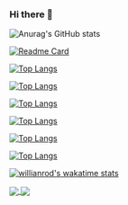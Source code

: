 ### Hi there 👋

<!--
**hntdienit/hntdienit** is a ✨ _special_ ✨ repository because its `README.md` (this file) appears on your GitHub profile.

Here are some ideas to get you started:

- 🔭 I’m currently working on ...
- 🌱 I’m currently learning ...
- 👯 I’m looking to collaborate on ...
- 🤔 I’m looking for help with ...
- 💬 Ask me about ...
- 📫 How to reach me: ...
- 😄 Pronouns: ...
- ⚡ Fun fact: ...
-->



![Anurag's GitHub stats](https://github-readme-stats.vercel.app/api?username=hntdienit&show_icons=true&theme=radical)

[![Readme Card](https://github-readme-stats.vercel.app/api/pin/?username=hntdienit&repo=github-readme-stats)](https://github.com/hntdienit/hntdienit)

[![Top Langs](https://github-readme-stats.vercel.app/api/top-langs/?username=hntdienit)](https://github.com/hntdienit/hntdienit)

[![Top Langs](https://github-readme-stats.vercel.app/api/top-langs/?username=hntdienit&exclude_repo=github-readme-stats,anuraghazra.github.io)](https://github.com/hntdienit/hntdienit)

[![Top Langs](https://github-readme-stats.vercel.app/api/top-langs/?username=hntdienit&hide=javascript,html)](https://github.com/hntdienit/hntdienit)

[![Top Langs](https://github-readme-stats.vercel.app/api/top-langs/?username=hntdienit&hide=javascript,html)](https://github.com/hntdienit/hntdienit)

[![Top Langs](https://github-readme-stats.vercel.app/api/top-langs/?username=hntdienit&langs_count=8)](https://github.com/hntdienit/hntdienit)

[![Top Langs](https://github-readme-stats.vercel.app/api/top-langs/?username=hntdienit&layout=compact)](https://github.com/hntdienit/hntdienit)

[![willianrod's wakatime stats](https://github-readme-stats.vercel.app/api/wakatime?username=hntdienit)](https://github.com/hntdienit/hntdienit)

<a href="https://github.com/hntdienit/hntdienit">
  <img align="center" src="https://github-readme-stats.vercel.app/api/pin/?username=hntdienit&repo=github-readme-stats" />
</a>

<a href="https://github.com/hntdienit/convoychat">
  <img align="center" src="https://github-readme-stats.vercel.app/api/pin/?username=hntdienit&repo=convoychat" />
</a>



